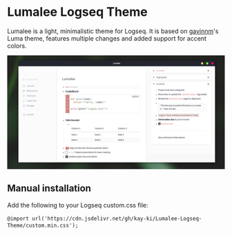 # Lumalee Logseq Theme

Lumalee is a light, minimalistic theme for Logseq. It is based on [gavinnm](https://github.com/gavinmn)'s Luma theme, features multiple changes and added support for accent colors.

![Screenshot](screenshot.png)

## Manual installation

Add the following to your Logseq custom.css file:
```
@import url('https://cdn.jsdelivr.net/gh/kay-ki/Lumalee-Logseq-Theme/custom.min.css');
```
